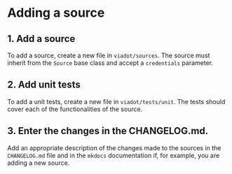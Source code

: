 # Adding a source

## 1. Add a source
To add a source, create a new file in `viadot/sources`. The source must inherit from the `Source` base class and accept a `credentials` parameter.

## 2. Add unit tests
To add a unit tests, create a new file in `viadot/tests/unit`. The tests should cover each of the functionalities of the source.

## 3. Enter the changes in the CHANGELOG.md.

Add an appropriate description of the changes made to the sources in the `CHANGELOG.md` file and in the `mkdocs` documentation if, for example, you are adding a new source.
